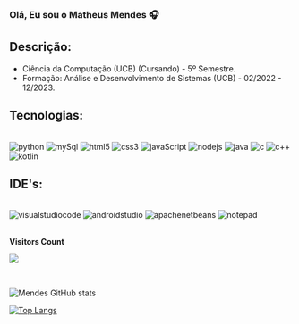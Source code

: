 ### Olá, Eu sou o Matheus Mendes 🎧

## Descrição: 

- Ciência da Computação (UCB) (Cursando) - 5º Semestre.<br>
- Formação: Análise e Desenvolvimento de Sistemas (UCB) - 02/2022 - 12/2023.

## Tecnologias:

<div style="display: inline_block"><br/>
    <img aline="center" alt="python" src="https://img.shields.io/badge/Python-14354C?style=for-the-badge&logo=python&logoColor=white"/>
    <img aline="center" alt="mySql" src="https://img.shields.io/badge/MySQL-005C84?style=for-the-badge&logo=mysql&logoColor=white"/>
    <img aline="center" alt="html5" src="https://img.shields.io/badge/HTML5-E34F26?style=for-the-badge&logo=html5&logoColor=white"/>
    <img aline="center" alt="css3" src="https://img.shields.io/badge/CSS3-1572B6?style=for-the-badge&logo=css3&logoColor=white"/>
    <img aline="center" alt="javaScript" src="https://img.shields.io/badge/JavaScript-F7DF1E?style=for-the-badge&logo=javascript&logoColor=black"/>
    <img aline="center" alt="nodejs" src="https://img.shields.io/badge/Node.js-43853D?style=for-the-badge&logo=node.js&logoColor=white"/>
    <img aline="center" alt="java" src="https://img.shields.io/badge/Java-ED8B00?style=for-the-badge&logo=openjdk&logoColor=white"/>
    <img aline="center" alt="c" src="https://img.shields.io/badge/C-00599C?style=for-the-badge&logo=c&logoColor=white"/>
    <img aline="center" alt="c++" src="https://img.shields.io/badge/C%2B%2B-00599C?style=for-the-badge&logo=c%2B%2B&logoColor=white"/>
    <img aline="center" alt="kotlin" src="https://img.shields.io/badge/Kotlin-0095D5?&style=for-the-badge&logo=kotlin&logoColor=white"/>

## IDE's:

<div style="display: inline_block"><br/>
    <img aline="center" alt="visualstudiocode" src="https://img.shields.io/badge/Visual_Studio_Code-0078D4?style=for-the-badge&logo=visual%20studio%20code&logoColor=white"/>
    <img aline="center" alt="androidstudio" src="https://img.shields.io/badge/Android_Studio-3DDC84?style=for-the-badge&logo=android-studio&logoColor=white"/>
    <img aline="center" alt="apachenetbeans" src="https://img.shields.io/badge/apache%20netbeans-1B6AC6?style=for-the-badge&logo=apache%20netbeans%20IDE&logoColor=white"/>
    <img aline="center" alt="notepad" src="https://img.shields.io/badge/Notepad++-90E59A.svg?style=for-the-badge&logo=notepad%2B%2B&logoColor=black"/>
    
    
    
</div>

<div>
<br><p><b>Visitors Count</b></p>  
<p><img src="https://profile-counter.glitch.me/{mathesMenDs}/count.svg"/></p> 
<br></div>

![Mendes GitHub stats](https://github-readme-stats.vercel.app/api?username=matheusMenDs&show_icons=true&theme=highcontrast)

[![Top Langs](https://github-readme-stats.vercel.app/api/top-langs/?username=matheusMenDs)](https://github.com/matheusMenDs/github-readme-stats)
